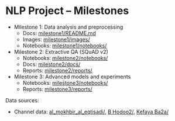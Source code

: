 # NLP Project – Milestones

- Milestone 1: Data analysis and preprocessing
  - Docs: [milestone1/README.md](milestone1/README.md)
  - Images: [milestone1/images/](milestone1/images)
  - Notebooks: [milestone1/notebooks/](milestone1/notebooks)
- Milestone 2: Extractive QA (SQuAD v2)
  - Notebooks: [milestone2/notebooks/](milestone2/notebooks)
  - Docs: [milestone2/docs/](milestone2/docs)
  - Reports: [milestone2/reports/](milestone2/reports)
- Milestone 3: Advanced models and experiments
  - Notebooks: [milestone3/notebooks/](milestone3/notebooks)
  - Reports: [milestone3/reports/](milestone3/reports)

Data sources:
- Channel data: [al_mokhbir_al_eqtisadi/](milestone1/al_mokhbir_al_eqtisadi), [B Hodoo2/](milestone1/B%20Hodoo2), [Kefaya Ba2a/](milestone1/Kefaya%20Ba2a)
